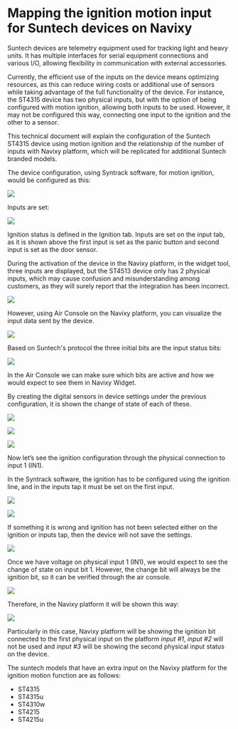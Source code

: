 # Mapping the ignition motion input for Suntech devices on Navixy

Suntech devices are telemetry equipment used for tracking light and heavy units. It has multiple interfaces for serial equipment connections and various I/O, allowing flexibility in communication with external accessories.

Currently, the efficient use of the inputs on the device means optimizing resources, as this can reduce wiring costs or additional use of sensors while taking advantage of the full functionality of the device. For instance, the ST4315 device has two physical inputs, but with the option of being configured with motion ignition, allowing both inputs to be used. However, it may not be configured this way, connecting one input to the ignition and the other to a sensor. 

This technical document will explain the configuration of the Suntech ST4315 device using motion ignition and the relationship of the number of inputs with Navixy platform, which will be replicated for additional Suntech branded models.

The device configuration, using Syntrack software, for motion ignition, would be configured as this: 

![](https://lh7-rt.googleusercontent.com/docsz/AD_4nXcYH--FS16PqkKY1FUzKLEsih6x3XFm6sYlKLwNnK-Amt-LL2mR9Tdz0Ps1Pe-sxvmVoAcTXhnlicK6QeVommF2UH33s-MqWIOqD0Nyg4yMo965j3DpqQ2C5qTVbyBMqunzg-B9Atqd29LzJz5wW9--495-?key=bZs4OqgxBiGnj_EN9_Rr1w)

Inputs are set:

![](https://lh7-rt.googleusercontent.com/docsz/AD_4nXdpoH4DjaynqVujHAS-uSzxf5pP8RPllmzEhgZkkMAhMrz7PEOjTwhO5jaGXt_LBlfWi7LIb_LK2dTixxRXz1gV2N7ZYdyRh7sASrsM2mH6sidFgG7l38OV8WHWOI5PDxqIertVYKfYGvfQFL5GSytMqTAm?key=bZs4OqgxBiGnj_EN9_Rr1w)

Ignition status is defined in the Ignition tab. Inputs are set on the input tab, as it is shown above the first input is set as the panic button and second input is set as the door sensor. 

During the activation of the device in the Navixy platform, in the widget tool, three inputs are displayed, but the ST4513 device only has 2 physical inputs, which may cause confusion and misunderstanding among customers, as they will surely report that the integration has been incorrect.

![](https://lh7-rt.googleusercontent.com/docsz/AD_4nXcrx2J_fXjLfrbYWZ-y_E-uhsw2Q7Rs82C8e6SbXEZjxdKA2pdY7lFETiePJtFqIVEerwRLl4IujJTcsDV7otD2Vk0N7OztzBsRLE_62xHtI3wNGQsaRmU8nbCWqPnQlnCvQ9FGTj7oKfoYKWqyWo_vJQ0?key=bZs4OqgxBiGnj_EN9_Rr1w)

However, using Air Console on the Navixy platform, you can visualize the input data sent by the device. 

![](https://lh7-rt.googleusercontent.com/docsz/AD_4nXc_rqbOr66Y4jIMKeCIHMBdDmo_4t9hUnkXPrZh7idgCfdStuBmdiTNmQFIAYZT0_mARCCra7jYuMe1CAa1dbKy7ZovGU1Lkt9gpuAKTioL3golhx8L1BNKZnAV8BZ7XSkmVzcIr0KdAnpmShIMLBvdt0sV?key=bZs4OqgxBiGnj_EN9_Rr1w)

Based on Suntech's protocol the three initial bits are the input status bits:

![](https://lh7-rt.googleusercontent.com/docsz/AD_4nXfak3KPedsXDCFX8DHPFLUC1t_aBuqLbdB7glQPT_305EudL66aailkyq4GvV9UR3Y3BfKYegr8OxLYIbf6erirftuARohxk9brM5TtvU7KiJDxFE4qFMGLPdy0MhBHyxcRjFsR6W2GOn4GQLzQl8oZDhVm?key=bZs4OqgxBiGnj_EN9_Rr1w)

In the Air Console we can make sure which bits are active and how we would expect to see them in Navixy Widget. 

By creating the digital sensors in device settings under the previous configuration, it is shown the change of state of each of these. 

![](https://lh7-rt.googleusercontent.com/docsz/AD_4nXdb7wcp__P7QxdqWh_YpjoA_ZedRXWPbW9vMTSxIHBoeM-BHc6ATifUobs6b25Jyh_OZ-Ax4JKcI4VK-43hZpFOVIsdoZWCed1SEm4KZpBfuL8Zcme-xvNJa_kOsgDjqApvYWJK8z6Ye9MVg5UKBppbP5Q?key=bZs4OqgxBiGnj_EN9_Rr1w)

![](https://lh7-rt.googleusercontent.com/docsz/AD_4nXeiGSAL4AlCH3rmX-wzV9jqDvxstdv2PhXovrLdS2vnPzCfT786777Cmh9EbyeiKZ75DshTBqJyXa5tr9XJ-_aVbu-mDjzyLlv5KRswUMaaxPVaqydEWvMY1JkKdcpYHLjDQ1-F8eVUphZjl_RfFStLFY4j?key=bZs4OqgxBiGnj_EN9_Rr1w)

![](https://lh7-rt.googleusercontent.com/docsz/AD_4nXd9Mo3bl5I50IeHVUSOIVDt4Cqj5KmcoP_1uma_SvvMaKPPNb8uE8_GVAuBN44FXj754G-N35U0IHmtpK6bXFmttk-lNezjts8JdgdTJFM1pHbJyWVOkJHOXWtmPVVY8-5hvbJANkzf49DoRaGJNKFYWZO7?key=bZs4OqgxBiGnj_EN9_Rr1w)

Now let’s see the ignition configuration through the physical connection to input 1 (IN1).

In the Syntrack software, the ignition has to be configured using the ignition line, and in the inputs tap it must be set on the first input.

![](https://lh7-rt.googleusercontent.com/docsz/AD_4nXdV3SgpG9Gxj4HX3S-DS8RZww5Z1gKp9_YgDpQQaxQeMdroWMEjJN-Hw17gauRFTEU5kNVGIYm_w9VzMwerDkc0QPfzCUxWhniTICZH1h9Mop8nL33wx1wWTWMTpLL2hPLTVYczj4WUt9io9Y6TU2fV8irp?key=bZs4OqgxBiGnj_EN9_Rr1w)

![](https://lh7-rt.googleusercontent.com/docsz/AD_4nXffoA9aj2OZ4A-vlhv-Jf7N51lJLBrGi-PmK2ivbxuNbLjtZ-lwKzed7drV1I-MUYEyno1tlKXFbnHHYYcKT-pfk6AwaLpAiYWyxV6xbhLv-ujgAtkav_AOHsPQofyYvZjcq5sDFO-1cHX9xC-kLFkbRvf_?key=bZs4OqgxBiGnj_EN9_Rr1w)

If something it is wrong and ignition has not been selected either on the ignition or inputs tap, then the device will not save the settings. 

![](https://lh7-rt.googleusercontent.com/docsz/AD_4nXdBW1gDv4pPpjRAWPKazgLiTQ37vlm55gVpncyJWhxHvRvHDU82VbW-eTRw0FAefCEjyDPwODsUH5e0VAS218NUYU5Q_BSIwMAYOI177ir11jpZ7KST_a9n940jShDlPVAmH0xRipygw4skCjd9rnZj4hpT?key=bZs4OqgxBiGnj_EN9_Rr1w)

Once we have voltage on physical input 1 (IN1), we would expect to see the change of state on input bit 1. However, the change bit will always be the ignition bit, so it can be verified through the air console.

![](https://lh7-rt.googleusercontent.com/docsz/AD_4nXcQKZ5OxGfsDP4B24qTevIxlXNisYgA-pZNlV38RvtFZ-j9zv01Gl11LGbqCk6clzHr3iuwgFk7uqam2Uk-U_pMiVsCZWjQmvvs5UcnQYHb7Yt_ucjisuCv9JZOcVYKoujE848zoFf4wF__N5xuYyTUY7u3?key=bZs4OqgxBiGnj_EN9_Rr1w)

Therefore, in the Navixy platform it will be shown this way:

![](https://lh7-rt.googleusercontent.com/docsz/AD_4nXfD-EgrCt5kphHWpt-y-hJZOnv4nOKEwoqc00kcpSs3I_lgHPTIiXmzAxcPKcBloVB-_JzrnASqNnkvuK0bsaQxPr2e5gVzUHO_fr9uGosBMtLTs4xjsmg0t6mGtmHDFAPkTSEEXMZ0ioZ6d9q-3B1JQq3p?key=bZs4OqgxBiGnj_EN9_Rr1w)

Particularly in this case, Navixy platform will be showing the ignition bit connected to the first physical input on the platform *input #1*, *input #2* will not be used and *input #3* will be showing the second physical input status on the device.

The suntech models that have an extra input on the Navixy platform for the ignition motion function are as follows:

- ST4315
- ST4315u
- ST4310w
- ST4215
- ST4215u